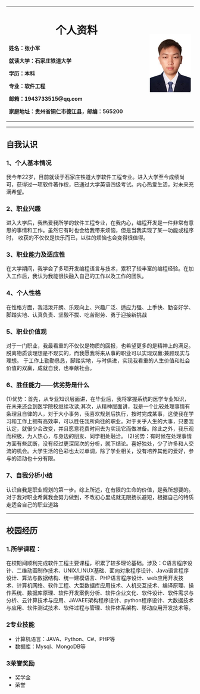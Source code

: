 <div>
<table border="0">
  <tr>
    <td width="75%">
      <h1 align="center">个人资料</h1>
      <p><b>姓名：张小军</b></p>
      <p><b>就读大学：石家庄铁道大学</b></p>
      <p><b>学历：本科</b></p>
      <p><b>专业：软件工程</b></p>
      <p><b>邮箱：1943733515@qq.com</b></p>
      <p><b>家庭地址：贵州省铜仁市德江县，邮编：565200</b></p>
    </td>
    <td width="25%">
      <img src="zxj.jpg" width="100%">
    </td>
  </tr>
</table>
</div>

---
## 自我认识
### 1、个人基本情况
   我今年22岁，目前就读于石家庄铁道大学软件工程专业。进入大学至今成绩尚可，获得过一项软件著作权，已通过大学英语四级考试。内心热爱生活，对未来充满希望。

### 2、职业兴趣
进入大学后，我热爱我所学的软件工程专业，在我内心，编程开发是一件非常有意思的事情和工作。虽然它有时也会给我带来烦恼，但是当我实现了某一功能或程序时，
收获的不仅仅是快乐而已，以往的烦恼也会变得很值得。

### 3、职业能力及适应性
在大学期间，我学会了多项开发编程语言与技术，累积了较丰富的编程经验。在加入工作后，我认为我能很快融入自己的工作以及工作的团队。
### 4、个人性格
在性格方面，我活泼开朗、乐观向上、兴趣广泛、适应力强、上手快、勤奋好学、脚踏实地、认真负责、坚毅不拔、吃苦耐劳、勇于迎接新挑战

### 5、职业价值观
对于一门职业，我最看重的不仅仅是物质的回报，也希望更多的是精神上的满足。脱离物质谈理想是不现实的，而我愿我将来从事的职业可以实现双赢:兼顾现实与理想。
于工作上勤勤恳恳，脚踏实地，与时俱进，实现我看重的人生价值和社会价值的双赢，成就自我，也奉献社会。
### 6、胜任能力——优劣势是什么
(1)优势：首先，从专业知识层面讲，在毕业后，我将掌握系统的医学专业知识，在未来还会到医学院校继续攻读;其次，从精神层面讲，我是一个比较处理事情有条理且自律的人，对于大小事务，我喜欢规划后执行，按时完成某事，这使我在学习和工作上拥有高效率，可以胜任我所向往的职业。对于关乎人生的大事，只要我认定，就很少会改变，并且愿意花费时间去为实现它而做准备。除此之外，我乐观而积极，为人热心，与身边的朋友、同学相处融洽。
(2)劣势：有时候在处理事情方面有些武断，没有经过更深层次的分析，就下结论。喜好独处，少了许多和人交流的机会。大学生活的色彩也太过单调，除了学业相关，没有培养其他的爱好，参与的活动也十分有限。
### 7、自我分析小结
认识自我是职业规划的第一步。综上所述，在有限的生命的价值，是我所想要的。对于我对职业希冀我会努力做到，不改初心里成就无限扬长避短，根据自己的特质走适合自己的职业道路

---

## 校园经历
### 1.所学课程：
在校期间顺利完成软件工程主要课程，积累了较多理论基础。涉及：C语言程序设计、二维动画制作技术、UNIX/LINUX基础、面向对象程序设计、Java语言程序设计、算法与数据结构、统一建模语言、PHP语言程序设计、web应用开发技术、计算机网络、软件工程、大型数据库应用技术、人机交互技术、编译原理、操作系统、数据库原理、软件开发案例分析、软件企业文化、软件设计、软件需求与分析、云计算技术与应用、JAVAEE架构程序设计、python程序设计、大数据技术与应用、软件测试技术、软件过程与管理、软件体系架构、移动应用开发技术等。

### 2专业技能
- 计算机语言：JAVA、Python、C#、PHP等
- 数据库：Mysql、MongoDB等

### 3荣誉奖励
- 奖学金
- 荣誉
